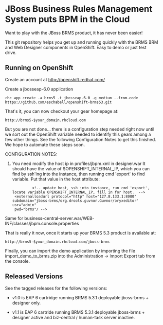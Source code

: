 JBoss Business Rules Management System puts BPM in the Cloud
==============================================================
Want to play with the JBoss BRMS product, it has never been easier!

This git repository helps you get up and running quickly with the BRMS 
BRM and Web Designer components in OpenShift. Easy to demo or just test
drive.

Running on OpenShift
----------------------

Create an account at http://openshift.redhat.com/

Create a jbosseap-6.0 application

    rhc app create -a brms5 -t jbosseap-6.0 -g medium --from-code https://github.com/eschabell/openshift-brms53.git
    
That's it, you can now checkout your gear homepage at:

    http://brms5-$your_domain.rhcloud.com

But you are not done... there is a configuration step needed right now until we sort out 
the OpenShift variable needed to identify this gears among a few other things. See the 
following Configuration Notes to get this finished. We hope to automate these steps soon.

CONFIGURATION NOTES:

1) You need modify the host ip in profiles/jbpm.xml in designer.war It should have the value of $OPENSHIFT_INTERNAL_IP, which you
can find by ssh'ing into the instance, then running cmd 'export' to find variable. Put that value in the host attribute:

				<!-- update host, ssh into instance, run cmd 'export', locate variable OPENSHIFT_INTERNAL_IP, fill in for host.  -->
        <externalloadurl protocol="http" host="127.8.133.1:8080" subdomain="jboss-brms/org.drools.guvnor.Guvnor/oryxeditor" usr="admin"
        pwd="brms"/ -->

Same for business-central-server.war/WEB-INF/classes/jbpm.console.properties

That is really it now, once it starts up your BRMS 5.3 product is available at:

    http://brms5-$your_domain.rhcloud.com/jboss-brms

Finally, you can import the demo application by importing the file import_demo_to_brms.zip into the Administration -> Import Export
tab from the console.


Released Versions
-----------------

See the tagged releases for the following versions:

- v1.0 is EAP 6 cartridge running BRMS 5.3.1 deployable jboss-brms + designer only.

- v1.1 is EAP 6 cartride running BRMS 5.3.1 deployable jboss-brms + designer active and biz-central / human-task server inactive.

